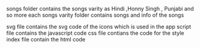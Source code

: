 songs folder contains the songs varity as Hindi ,Honny Singh , Punjabi and so more each songs varity folder contains songs and info of the songs 

svg file contains the svg code of the icons which is used in the app 
script file contains the javascript code 
css file contians the code for the style 
index file contain the html code 
